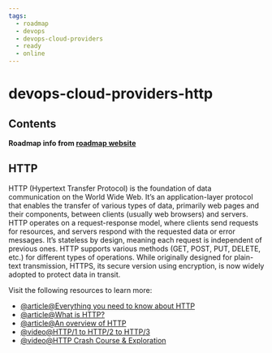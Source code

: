 ```yaml
---
tags:
  - roadmap
  - devops
  - devops-cloud-providers
  - ready
  - online
---
```


# devops-cloud-providers-http

## Contents

__Roadmap info from [roadmap website](https://roadmap.sh/devops/http@ke-8MeuLx7AS2XjSsPhxe)__

## HTTP

HTTP (Hypertext Transfer Protocol) is the foundation of data communication on the World Wide Web. It’s an application-layer protocol that enables the transfer of various types of data, primarily web pages and their components, between clients (usually web browsers) and servers. HTTP operates on a request-response model, where clients send requests for resources, and servers respond with the requested data or error messages. It’s stateless by design, meaning each request is independent of previous ones. HTTP supports various methods (GET, POST, PUT, DELETE, etc.) for different types of operations. While originally designed for plain-text transmission, HTTPS, its secure version using encryption, is now widely adopted to protect data in transit.

Visit the following resources to learn more:

* [@article@Everything you need to know about HTTP](https://cs.fyi/guide/http-in-depth)
* [@article@What is HTTP?](https://www.cloudflare.com/en-gb/learning/ddos/glossary/hypertext-transfer-protocol-http/)
* [@article@An overview of HTTP](https://developer.mozilla.org/en-US/docs/Web/HTTP/Overview)
* [@video@HTTP/1 to HTTP/2 to HTTP/3](https://www.youtube.com/watch?v=a-sBfyiXysI)
* [@video@HTTP Crash Course & Exploration](https://www.youtube.com/watch?v=iYM2zFP3Zn0)
